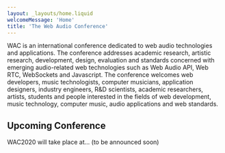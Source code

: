 ```yaml
---
layout: _layouts/home.liquid
welcomeMessage: 'Home'
title: 'The Web Audio Conference'
---
```


WAC is an international conference dedicated to web audio technologies and applications. The conference addresses academic research, artistic research, development, design, evaluation and standards concerned with emerging audio-related web technologies such as Web Audio API, Web RTC, WebSockets and Javascript. The conference welcomes web developers, music technologists, computer musicians, application designers, industry engineers, R&D scientists, academic researchers, artists, students and people interested in the fields of web development, music technology, computer music, audio applications and web standards.

## Upcoming Conference

WAC2020 will take place at... (to be announced soon)
